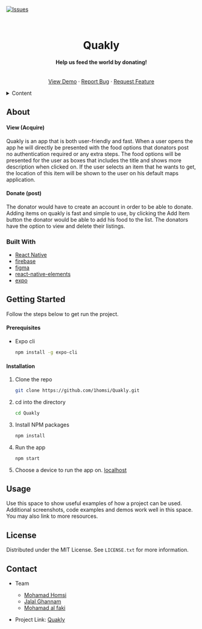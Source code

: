 [![Issues][issues-shield]][issues-url]

<br />
<div align="center">
  <h1 align="center">Quakly</h1>
  <p align="center">
    <strong>Help us feed the world by donating!</strong>
    <br />
    <br/>
    <br />
    <a href="https://github.com/1homsi/Quakly">View Demo</a>
    ·
    <a href="https://github.com/1homsi/Quakly/issues">Report Bug</a>
    ·
    <a href="https://github.com/1homsi/Quakly/issues">Request Feature</a>

  </p>
</div>

<details>
  <summary>Content</summary>
  <ol>
    <li>
      <a href="#about-the-project">About</a>
      <ul>
        <li><a href="#built-with">Built With</a></li>
      </ul>
    </li>
    <li>
      <a href="#getting-started">Getting Started</a>
      <ul>
        <li><a href="#prerequisites">Prerequisites</a></li>
        <li><a href="#installation">Installation</a></li>
      </ul>
    </li>
    <li><a href="#usage">Usage</a></li>
    <!-- <li><a href="#roadmap">Roadmap</a></li> -->
    <li><a href="#license">License</a></li>
    <li><a href="#contact">Contact</a></li>
  </ol>
</details>

## About

#### View (Acquire)

Quakly is an app that is both user-friendly and fast. When a user opens the app he will directly be presented with the food options that donators post no authentication required or any extra steps. The food options will be presented for the user as boxes that includes the title and shows more description when clicked on. If the user selects an item that he wants to get, the location of this item will be shown to the user on his default maps application.

#### Donate (post)

The donator would have to create an account in order to be able to donate. Adding items on quakly is fast and simple to use, by clicking the Add Item button the donator would be able to add his food to the list. The donators have the option to view and delete their listings.

### Built With

- [React Native](https://reactjs.org/)
- [firebase](https://firebase.google.com/)
- [figma](https://www.figma.com/)
- [react-native-elements](https://react-native-elements.github.io/)
- [expo](https://expo.io/)

## Getting Started

Follow the steps below to get run the project.

#### Prerequisites

- Expo cli
  ```sh
  npm install -g expo-cli
  ```

#### Installation

1. Clone the repo
   ```sh
   git clone https://github.com/1homsi/Quakly.git
   ```
2. cd into the directory
   ```sh
   cd Quakly
   ```
3. Install NPM packages
   ```sh
   npm install
   ```
4. Run the app
   ```sh
   npm start
   ```
5. Choose a device to run the app on. [localhost](http://localhost:19002/)

## Usage

Use this space to show useful examples of how a project can be used. Additional screenshots, code examples and demos work well in this space. You may also link to more resources.

<!-- ## Roadmap

- [ ] Add Changelog
- [ ] Add back to top links
- [ ] Add Additional Templates w/ Examples
- [ ] Add "components" document to easily copy & paste sections of the readme
- [ ] Multi-language Support
  - [ ] Chinese
  - [ ] Spanish

See the [open issues](https://github.com/othneildrew/Best-README-Template/issues) for a full list of proposed features (and known issues). -->

## License

Distributed under the MIT License. See `LICENSE.txt` for more information.

## Contact

- Team

  - [Mohamad Homsi](mailto:homsimohamad4@gmail.com)
  - [Jalal Ghannam](mailto:Jalalghannam.22@gmail.com)
  - [Mohamad al faki](mailto:mohamadfaki3@gmail.com)

- Project Link: [Quakly](https://github.com/1homsi/Quakly)

[issues-shield]: https://img.shields.io/github/issues/1homsi/Quakly
[issues-url]: https://github.com/1homsi/Quakly/issues
